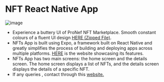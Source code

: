 # NFT React Native App
![image](https://github.com/SamarthHChinivar/NFT-RN-App/assets/104615876/5d35b6c0-751a-4ff8-809f-7815a25ffdc8)

- Experience a buttery UI of ProNef NFT Marketplace. Smooth constant colours of a fluent UI design <a href="https://github.com/SamarthHChinivar/NFT-RN-App/releases/tag/v1.0.2" target="_blank">HERE (Zipped File)</a>.
- NFTs App is built using Expo, a framework built on React Native and greatly simplifies the process of building and deploying apps across multiple platforms. <a href="https://nft-website-samarthhchinivar.vercel.app" target="_blank">HERE</a> is the website showcasing its features.
- NFTs App has two main screens: the home screen and the details screen. The home screen displays a list of NFTs, and the details screen displays the details of a specific NFT.
- If any queries , contact through this <a href='http://samarth-portfolio-website.000webhostapp.com/#contact' target='_blank' rel="noreopener">website.</a>
<br/><br/>
